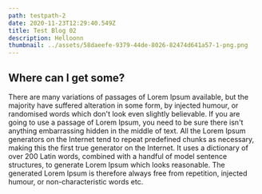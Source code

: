 ```yaml
---
path: testpath-2
date: 2020-11-23T12:29:40.549Z
title: Test Blog 02
description: Helloonn
thumbnail: ../assets/58daeefe-9379-44de-8026-82474d641a57-1-png.png
---
```

## Where can I get some?

There are many variations of passages of Lorem Ipsum available, but the majority have suffered alteration in some form, by injected humour, or randomised words which don't look even slightly believable. If you are going to use a passage of Lorem Ipsum, you need to be sure there isn't anything embarrassing hidden in the middle of text. All the Lorem Ipsum generators on the Internet tend to repeat predefined chunks as necessary, making this the first true generator on the Internet. It uses a dictionary of over 200 Latin words, combined with a handful of model sentence structures, to generate Lorem Ipsum which looks reasonable. The generated Lorem Ipsum is therefore always free from repetition, injected humour, or non-characteristic words etc.